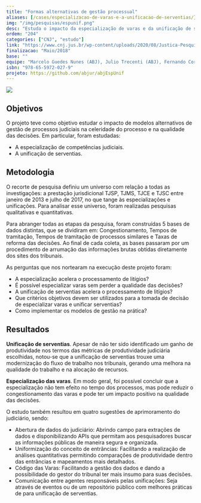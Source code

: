 ```yaml
---
title: "Formas alternativas de gestão processual"
aliases: [/cases/especializacao-de-varas-e-a-unificacao-de-serventias/]
img: "/img/pesquisas/espunif.png"
desc: "Estuda o impacto da especialização de varas e da unificação de serventias na celeridade do judiciário e qualidade das decisões."
ordem: "204"
categories: ["CNJ", "estudo"]
link: "https://www.cnj.jus.br/wp-content/uploads/2020/08/Justica-Pesquisa_Relatorio_ABJ_2020-08-21_1.pdf"
finalizacao: "Maio/2018"
base: ""
equipe: "Marcelo Guedes Nunes (ABJ), Julio Trecenti (ABJ), Fernando Corrêa (ABJ)"
isbn: "978-65-5972-027-9"
projeto: https://github.com/abjur/abjEspUnif
---
```


![](/img/pesquisas/espunif.png)

## Objetivos

O projeto teve como objetivo estudar o impacto de modelos alternativos de gestão de processos judiciais na celeridade do processo e na qualidade das decisões. Em particular, foram estudadas:

- A especialização de competências judiciais.
- A unificação de serventias.

## Metodologia

 O recorte de pesquisa definiu um universo com relação a todas as investigações: a prestação jurisdicional TJSP, TJMS, TJCE e TJSC entre janeiro de 2013 e julho de 2017, no que tange às especializações e unificações. Para analisar esse universo,  foram realizadas pesquisas qualitativas e quantitativas.

Para abranger todas as etapas da pesquisa, foram construídas 5 bases de dados distintas, que se dividiram em: Congestionamento, Tempos de tramitação, Tempos de tramitação de processos similares e Taxas de reforma das decisões. Ao final de cada coleta, as bases passaram por um procedimento de arrumação das informações brutas obtidas diretamente dos sites dos tribunais.

As perguntas que nos nortearam na execução deste projeto foram:

- A especialização acelera o processamento de litígios?
- É possível especializar varas sem perder a qualidade das decisões?
- A unificação de serventias acelera o processamento de litígios?
- Que critérios objetivos devem ser utilizados para a tomada de decisão de especializar varas e
unificar serventias?
- Como implementar os modelos de gestão na prática?

## Resultados

**Unificação de serventias**. Apesar de não ter sido identificado um ganho de produtividade nos termos das métricas de produtividade judiciária escolhidas, notou-se que a unificação de serventias trouxe uma modernização do fluxo de trabalho nos tribunais, gerando uma melhora na qualidade do trabalho e na alocação de recursos.

**Especialização das varas**. Em modo geral,  foi possível concluir que  a especialização não tem efeito no tempo dos processos, mas pode reduzir o congestionamento das varas e pode ter um impacto positivo na qualidade das decisões.

O estudo também resultou em quatro sugestões de aprimoramento do judiciário, sendo:

- Abertura de dados do judiciário: Abrindo campo para extrações de dados e disponibilizando APIs que permitam aos pesquisadores buscar as informações públicas de maneira segura e organizada.
- Uniformização do conceito de entrâncias: Facilitando a realização de análises quantitativas permitindo comparações de produtividade dentro das entrâncias e mapeamentos mais detalhados.
- Código das Varas: Facilitando a gestão dos dados e dando a possibilidade do gestor do tribunal ter mais insumo para suas decisões.
- Comunicação entre agentes responsáveis pelas unificações: Seja através de eventos ou de um repositório público com melhores práticas de para unificação de serventias.


